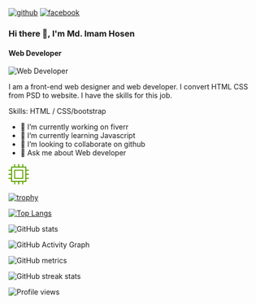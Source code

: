 [<img src='https://cdn.jsdelivr.net/npm/simple-icons@3.0.1/icons/github.svg' alt='github' height='40'>](https://github.com/https://github.com/mdimam833)  [<img src='https://cdn.jsdelivr.net/npm/simple-icons@3.0.1/icons/facebook.svg' alt='facebook' height='40'>](https://www.facebook.com/https://www.facebook.com/profile.php?id=100070991484320)  


### Hi there 👋, I'm Md. Imam Hosen
#### Web Developer
![Web Developer](https://scontent.fdac5-2.fna.fbcdn.net/v/t39.30808-6/c0.0.1536.1536a/s526x395/202194585_109208351455547_1962472451535865974_n.jpg?_nc_cat=107&ccb=1-5&_nc_sid=09cbfe&_nc_ohc=R28bs8oS_cIAX-gEHao&_nc_ht=scontent.fdac5-2.fna&oh=00cb00ca7c168599dfb65f53ecb16726&oe=6139B4C8)

I am a front-end web designer and web developer. I convert HTML CSS from PSD to website. I have the skills for this job.

Skills:  HTML / CSS/bootstrap

- 🔭 I’m currently working on fiverr 
- 🌱 I’m currently learning Javascript 
- 👯 I’m looking to collaborate on github 
- 💬 Ask me about Web developer 




<a href='https://docs.github.com/en/developers'><img src='https://raw.githubusercontent.com/acervenky/animated-github-badges/master/assets/devbadge.gif' width='40' height='40'></a> 

[![trophy](https://github-profile-trophy.vercel.app/?username=https://github.com/mdimam833)](https://github.com/ryo-ma/github-profile-trophy)

[![Top Langs](https://github-readme-stats.vercel.app/api/top-langs/?username=https://github.com/mdimam833)](https://github.com/anuraghazra/github-readme-stats)

![GitHub stats](https://github-readme-stats.vercel.app/api?username=https://github.com/mdimam833&show_icons=true&count_private=true)  

![GitHub Activity Graph](https://activity-graph.herokuapp.com/graph?username=https://github.com/mdimam833)  

![GitHub metrics](https://metrics.lecoq.io/https://github.com/mdimam833)  

![GitHub streak stats](https://github-readme-streak-stats.herokuapp.com/?user=https://github.com/mdimam833)  

![Profile views](https://gpvc.arturio.dev/https://github.com/mdimam833)  
